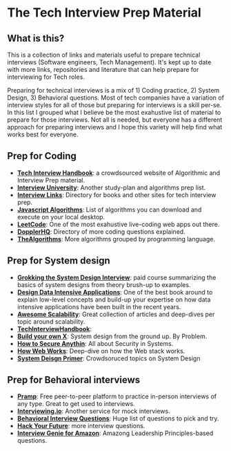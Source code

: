 # The Tech Interview Prep Material

## What is this?
This is a collection of links and materials useful to prepare technical interviews (Software engineers, Tech Management). It's kept up to date with more links, repositories and literature that can help prepare for interviewing for Tech roles.

Preparing for technical interviews is a mix of 1) Coding practice, 2) System Design, 3) Behavioral questions. Most of tech companies have a variation of interview styles for all of those but preparing for interviews is a skill per-se. In this list I grouped what I believe be the most exahustive list of material to prepare for those interviews. Not all is needed, but everyone has a different approach for preparing interviews and I hope this variety will help find what works best for everyone.

## Prep for Coding
* **[Tech Interview Handbook](https://www.techinterviewhandbook.org/)**: a crowdsourced website of Algorithmic and Interview Prep material.
* **[Interview University](https://github.com/jwasham/coding-interview-university)**: Another study-plan and algorithms prep list.
* **[Interview Links](https://github.com/Olshansk/interview)**: Directory for books and other sites for tech interview prep.
* **[Javascript Algorithms](https://github.com/trekhleb/javascript-algorithms)**: List of algorithms you can download and execute on your local desktop.
* **[LeetCode](https://leetcode.com/problemset/all/)**: One of the most exahustive live-coding web apps out there.
* **[DopplerHQ](https://github.com/DopplerHQ/awesome-interview-questions)**: Directory of more coding questions explained.
* **[TheAlgorithms](https://github.com/TheAlgorithms)**: More algorithms grouped by programming language.

## Prep for System design
* **[Grokking the System Design Interview](https://www.educative.io/collection/page/5668639101419520/5649050225344512/5766466041282560/preview)**: paid course summarizing the basics of system designs from theory brush-up to examples.
* **[Design Data Intensive Applications](https://www.amazon.co.uk/Designing-Data-Intensive-Applications-Reliable-Maintainable/dp/1449373321/)**: One of the best book around to explain low-level concepts and build-up your expertise on how data intensive applications have been built in the recent years.
* **[Awesome Scalability](https://github.com/binhnguyennus/awesome-scalability)**: Great collection of articles and deep-dives per topic around scalability.
* **[TechInterviewHandbook](https://bytebytego.com/?fpr=techinterviewhandbook)**:
* **[Build your own X](https://github.com/codecrafters-io/build-your-own-x)**: System design from the ground up. By Problem.
* **[How to Secure Anythin](https://github.com/veeral-patel/how-to-secure-anything)**: All about Security in Systems.
* **[How Web Works](https://github.com/vasanthk/how-web-works)**: Deep-dive on how the Web stack works.
* **[System Deisgn Primer](https://github.com/donnemartin/system-design-primer)**: Crowdsoruced topics on System Design

## Prep for Behavioral interviews
* **[Pramp](https://www.pramp.com/#/)**: Free peer-to-peer platform to practice in-person interviews of any type. Great to get used to interviews.
* **[Interviewing.io](https://interviewing.io/)**: Another service for mock interviews.
* **[Behavioral Interview Questions](https://github.com/nkatre/Behavioral-Interview-Questions/blob/master/file)**: Huge list of questions to pick and try.
* **[Hack Your Future](https://github.com/HackYourFuture/interviewpreparation)**: more interview questions.
* **[Interview Genie for Amazon](https://interviewgenie.com/resources)**: Amazong Leadership Principles-based questions.
